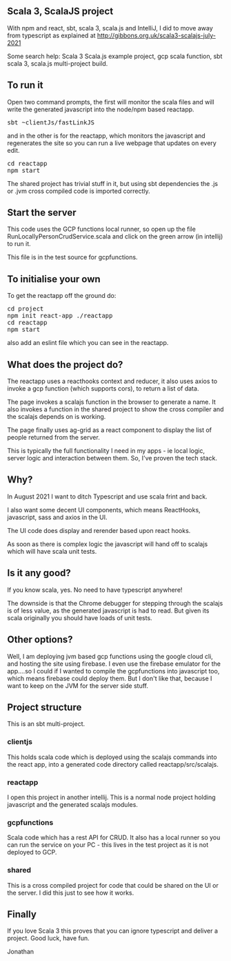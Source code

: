 ## Scala 3, ScalaJS project

With npm and react, sbt, scala 3, scala.js and IntelliJ, I did to move away from typescript as explained at http://gibbons.org.uk/scala3-scalajs-july-2021

Some search help: Scala 3 Scala.js example project, gcp scala function, sbt scala 3, scala.js multi-project build. 

## To run it

Open two command prompts, the first will monitor the scala files and will write the generated
javascript into the node/npm based reactapp.
<pre>
sbt ~clientJs/fastLinkJS
</pre>

and in the other is for the reactapp, which monitors the javascript and regenerates the site so you 
can run a live webpage that updates on every edit.
<pre>
cd reactapp
npm start
</pre>

The shared project has trivial stuff in it, but using sbt dependencies the .js or .jvm
cross compiled code is imported correctly.

## Start the server

This code uses the GCP functions local runner, so open up the file RunLocallyPersonCrudService.scala
and click on the green arrow (in intellij) to run it.

This file is in the test source for gcpfunctions.

## To initialise your own 

To get the reactapp off the ground do:
<pre>
cd project
npm init react-app ./reactapp
cd reactapp
npm start
</pre>

also add an eslint file which you can see in the reactapp.

## What does the project do?

The reactapp uses a reacthooks context and reducer, it also uses axios to
invoke a gcp function (which supports cors), to return a list of data.

The page invokes a scalajs function in the browser to generate a name.
It also invokes a function in the shared project to show the cross compiler 
and the scalajs depends on is working.

The page finally uses ag-grid as a react component to display the list of people
returned from the server.

This is typically the full functionality I need in my apps - ie local logic, server logic
and interaction between them.  So, I've proven the tech stack.

## Why?
In August 2021 I want to ditch Typescript and use scala frint and back.

I also want some decent UI components, which means ReactHooks, javascript, sass and axios
in the UI.

The UI code does display and rerender based upon react hooks.

As soon as there is complex logic the javascript will hand off to scalajs which
will have scala unit tests.

## Is it any good?
If you know scala, yes.  No need to have typescript anywhere!  

The downside is that the Chrome debugger for stepping through the scalajs is of
less value, as the generated javascript is had to read.  But given its scala originally you should have loads of unit tests.

## Other options?
Well, I am deploying jvm based gcp functions using the google cloud cli, and hosting the site using firebase.
I even use the firebase emulator for the app....so I could if I wanted to compile the gcpfunctions into javascript too, 
which means firebase could deploy them.   But I don't like that, because I want to keep on the JVM for the server side
stuff.

## Project structure

This is an sbt multi-project.  

### clientjs 
This holds scala code which is deployed using the scalajs commands into the react app,
into a generated code directory called reactapp/src/scalajs.

### reactapp
I open this project in another intellij.  This is a normal node project
holding javascript and the generated scalajs modules.

### gcpfunctions
Scala code which has a rest API for CRUD.  It also has a local runner so you
can run the service on your PC - this lives in the test project as it is not deployed to GCP.

### shared
This is a cross compiled project for code that could be shared on the UI or the server.
I did this just to see how it works.

## Finally

If you love Scala 3 this proves that you can ignore typescript and deliver a project.
Good luck, have fun.

Jonathan